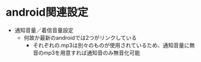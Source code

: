 # android関連設定

* 通知音量／着信音量設定
  * 何故か最新のandroidでは2つがリンクしている
    * それぞれの.mp3は別々のものが使用されているため、通知音量に無音のmp3を用意すれば通知音のみ無音化可能